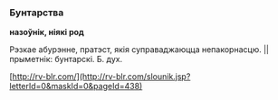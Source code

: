 ### Бунтарства
**назоўнік, ніякі род**

Рэзкае абурэнне, пратэст, якія суправаджаюцца непакорнасцю. || прыметнік: бунтарскі. Б. дух.

<a rel="author">[http://rv-blr.com/](http://rv-blr.com/slounik.jsp?letterId=0&maskId=0&pageId=438)</a>
